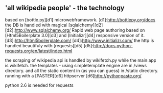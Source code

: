 'all wikipedia people' - the technology
--------------------------------------

based on [bottle.py][d1] microwebframework.
[d1]:http://bottlepy.org/docs
the DB is handled with magical [sqlalchemy][d2]
[d2]:http://www.sqlalchemy.org/
Rapid web page authoring based on [Html5Boilerplate 3.0][d3] and [Initializr][d4] responsive version of it.
[d3]:http://html5boilerplate.com/
[d4]:http://www.initializr.com/
the http is handled beautifuly with [requests][d5]
[d5]:http://docs.python-requests.org/en/latest/index.html

the scraping of wikipedia api is handled by wikifetch.py while the main app is wikifetch.
the templates - using simpletemplate engine are in /views directory.
and all the static content in (as you can guess) in /static directory.
running with a [PASTER][d6] httpserver
[d6]http://pythonpaste.org/

python 2.6 is needed for requests

